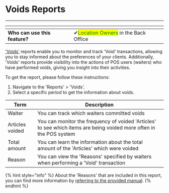 # Voids Reports

***

<table data-card-size="large" data-view="cards" data-full-width="false"><thead><tr><th></th><th></th><th></th></tr></thead><tbody><tr><td><strong>Who can use this feature?</strong></td><td><span data-gb-custom-inline data-tag="emoji" data-code="2714">✔</span><mark style="color:green;">Location Owners</mark> in the Back Office</td><td></td></tr></tbody></table>

['Voids'](../features/pos/void.md) reports enable you to monitor and track 'Void' transactions, allowing you to stay informed about the preferences of your clients. Additionally, 'Voids' reports provide visibility into the actions of POS users (waiters) who have performed voids, giving you insight into their activities.

To get the report, please follow these instructions:

1. Navigate to the 'Reports' > 'Voids'.
2. Select a specific period to get the information about voids.

| Term            | Description                                                                                                         |
| --------------- | ------------------------------------------------------------------------------------------------------------------- |
| Waiter          | You can track which waiters committed voids                                                                         |
| Articles voided | You can monitor the frequency of voided 'Articles' to see which items are being voided more often in the POS system |
| Total amount    | You can learn the information about the total amount of the 'Articles' which were voided                            |
| Reason          | You can view the 'Reasons' specified by waiters when performing a 'Void' transaction                                |

{% hint style="info" %}
About the 'Reasons' that are included in this report, you can find more information by [referring to the provided manual](../general/reason/create-a-reason-bo.md).
{% endhint %}
